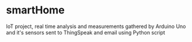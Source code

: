 # smartHome
IoT project, real time analysis and measurements gathered by Arduino Uno and it's sensors sent to ThingSpeak and email using Python script
